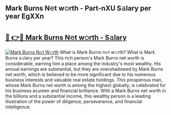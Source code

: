 ## Mark Burns N𝚎t w𝚘rth - Part-nXU S𝚊lary per year EgXXn

# <h2><a href="http://gc3mbch.nevu.top/?p=Mark+Burns">🔗 👉🔴 Mark Burns N𝚎t w𝚘rth - S𝚊lary</a></h2>

[![Mark Burns N𝚎t W𝚘rth](https://i.imgur.com/Oavwk0R.jpeg)](http://gc3mbch.nevu.top/?p=Mark+Burns)
What is Mark Burns n𝚎t w𝚘rth? What is Mark Burns s𝚊lary per year?
This rich person's Mark Burns net worth is considerable, earning him a place among the industry's most wealthy. His annual earnings are substantial, but they are overshadowed by Mark Burns net worth, which is believed to be more significant due to his numerous business interests and valuable real estate holdings. This prosperous man, whose Mark Burns net worth is among the highest globally, is celebrated for his business acumen and financial brilliance. With a Mark Burns net worth in the billions and a substantial income, this wealthy person is a leading illustration of the power of diligence, perseverance, and financial intelligence.
